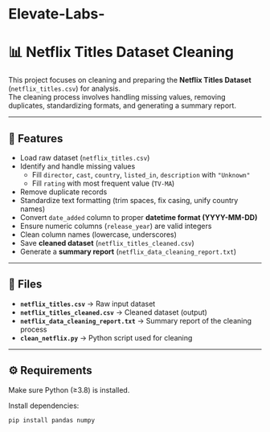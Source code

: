 # Elevate-Labs-
# 📊 Netflix Titles Dataset Cleaning

This project focuses on cleaning and preparing the **Netflix Titles Dataset** (`netflix_titles.csv`) for analysis.  
The cleaning process involves handling missing values, removing duplicates, standardizing formats, and generating a summary report.  

---

## 🚀 Features
- Load raw dataset (`netflix_titles.csv`)  
- Identify and handle missing values  
  - Fill `director`, `cast`, `country`, `listed_in`, `description` with `"Unknown"`  
  - Fill `rating` with most frequent value (`TV-MA`)  
- Remove duplicate records  
- Standardize text formatting (trim spaces, fix casing, unify country names)  
- Convert `date_added` column to proper **datetime format (YYYY-MM-DD)**  
- Ensure numeric columns (`release_year`) are valid integers  
- Clean column names (lowercase, underscores)  
- Save **cleaned dataset** (`netflix_titles_cleaned.csv`)  
- Generate a **summary report** (`netflix_data_cleaning_report.txt`)  

---

## 📂 Files
- **`netflix_titles.csv`** → Raw input dataset  
- **`netflix_titles_cleaned.csv`** → Cleaned dataset (output)  
- **`netflix_data_cleaning_report.txt`** → Summary report of the cleaning process  
- **`clean_netflix.py`** → Python script used for cleaning  

---

## ⚙️ Requirements
Make sure Python (≥3.8) is installed.  

Install dependencies:
```bash
pip install pandas numpy
